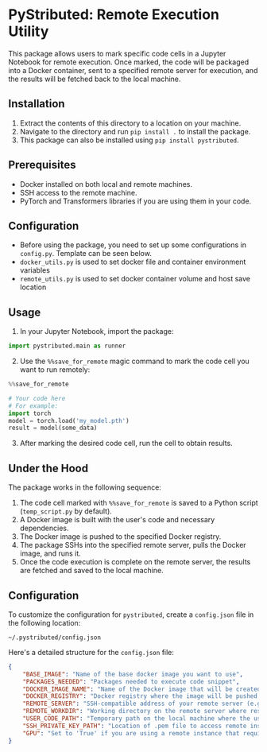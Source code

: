 
# PyStributed: Remote Execution Utility

This package allows users to mark specific code cells in a Jupyter Notebook for remote execution. Once marked, the code will be packaged into a Docker container, sent to a specified remote server for execution, and the results will be fetched back to the local machine.

## Installation

1. Extract the contents of this directory to a location on your machine.
2. Navigate to the directory and run `pip install .` to install the package.
3. This package can also be installed using `pip install pystributed`.

## Prerequisites

- Docker installed on both local and remote machines.
- SSH access to the remote machine.
- PyTorch and Transformers libraries if you are using them in your code.

## Configuration

- Before using the package, you need to set up some configurations in `config.py`. Template can be seen below.
- `docker_utils.py` is used to set docker file and container environment variables
- `remote_utils.py` is used to set docker container volume and host save location

## Usage

1. In your Jupyter Notebook, import the package:

```python
import pystributed.main as runner
```

2. Use the `%%save_for_remote` magic command to mark the code cell you want to run remotely:

```python
%%save_for_remote

# Your code here
# For example:
import torch
model = torch.load('my_model.pth')
result = model(some_data)
```

3. After marking the desired code cell, run the cell to obtain results.

## Under the Hood

The package works in the following sequence:

1. The code cell marked with `%%save_for_remote` is saved to a Python script (`temp_script.py` by default).
2. A Docker image is built with the user's code and necessary dependencies.
3. The Docker image is pushed to the specified Docker registry.
4. The package SSHs into the specified remote server, pulls the Docker image, and runs it.
5. Once the code execution is complete on the remote server, the results are fetched and saved to the local machine.


## Configuration

To customize the configuration for `pystributed`, create a `config.json` file in the following location:

```
~/.pystributed/config.json
```

Here's a detailed structure for the `config.json` file:

```json
{
    "BASE_IMAGE": "Name of the base docker image you want to use",
    "PACKAGES_NEEDED": "Packages needed to execute code snippet",
    "DOCKER_IMAGE_NAME": "Name of the Docker image that will be created.",
    "DOCKER_REGISTRY": "Docker registry where the image will be pushed.",
    "REMOTE_SERVER": "SSH-compatible address of your remote server (e.g., `user@remote_server_ip`).",
    "REMOTE_WORKDIR": "Working directory on the remote server where results will be stored.",
    "USER_CODE_PATH": "Temporary path on the local machine where the user's code will be saved before packaging.",
    "SSH_PRIVATE_KEY_PATH": "Location of .pem file to access remote instance",
    "GPU": "Set to 'True' if you are using a remote instance that requires your docker container to access the GPU on the instance"
}
```



